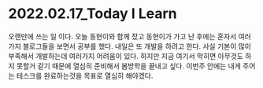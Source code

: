 # 2022.02.17_Today I Learn 
오랜만에 쓰는 일 이다. 오늘 동현이와 함께 잤고 동현이가 가고 난 후에는 혼자서 여러가지 블로그들을 보면서 공부를 했다. 내일은 또 개발을 하려고 한다. 사실 기본이 많이 부족해서 개발하는데 여러가지 어려움이 있다. 하지만 지금 여기서 막히면 아무것도 하지 못할거 같기 때문에 열심히 준비해서 봄방학을 끝내고 싶다. 이번주 안에는 내게 주어는 테스크를 완료하는것을 목표로 열심히 해야겠다. 